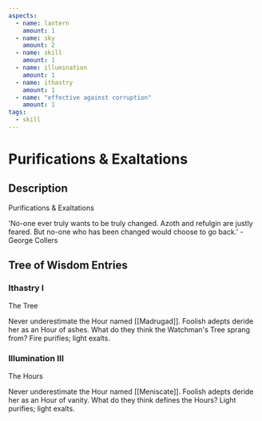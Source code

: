 ```yaml
---
aspects: 
  - name: lantern
    amount: 1
  - name: sky
    amount: 2
  - name: skill
    amount: 1
  - name: illumination
    amount: 1
  - name: ithastry
    amount: 1
  - name: "effective against corruption"
    amount: 1
tags:
  - skill
---
```


# Purifications & Exaltations

## Description
Purifications & Exaltations

'No-one ever truly wants to be truly changed. Azoth and refulgin are justly feared. But no-one who has been changed would choose to go back.' - George Collers
## Tree of Wisdom Entries
### Ithastry I
The Tree

Never underestimate the Hour named [[Madrugad]]. Foolish adepts deride her as an Hour of ashes. What do they think the Watchman's Tree sprang from? Fire purifies; light exalts.

### Illumination III
The Hours

Never underestimate the Hour named [[Meniscate]]. Foolish adepts deride her as an Hour of vanity. What do they think defines the Hours? Light purifies; light exalts.